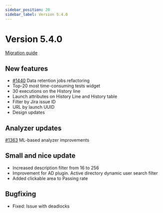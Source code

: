 ```yaml
---
sidebar_position: 20
sidebar_label: Version 5.4.0
---
```


# Version 5.4.0

[Migration guide](https://github.com/reportportal/reportportal/wiki/Migration-to-ReportPortal-v.5.4)

## New features
-  [#1440](https://github.com/reportportal/reportportal/issues/1440) Data retention jobs refactoring
- Top-20 most time-consuming tests widget
-  30 executions on the History line
-  Launch attributes on History Line and History table
- Filter by Jira issue ID
- URL by launch UUID
- Design updates

## Analyzer updates
[#1363](https://github.com/reportportal/reportportal/issues/1363) ML-based analyzer improvements

## Small and nice update
- Increased description filter from 16 to 256
- Improvement for AD plugin. Active directory dynamic user search filter
- Added clickable area to Passing rate

## Bugfixing
- Fixed: Issue with deadlocks
